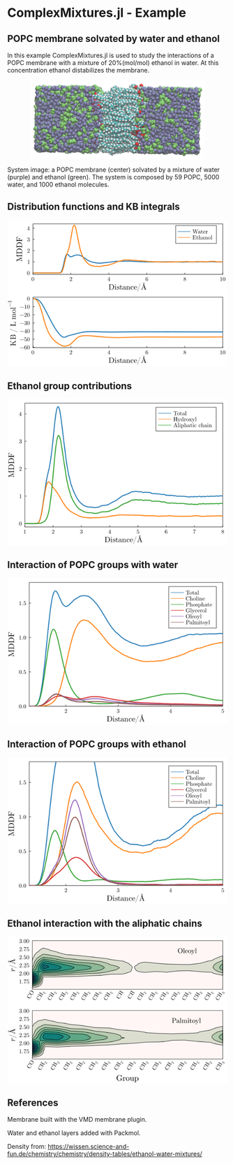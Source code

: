 # ComplexMixtures.jl - Example

## POPC membrane solvated by water and ethanol

In this example ComplexMixtures.jl is used to study the interactions of a POPC membrane with a mixture of 20%(mol/mol) ethanol in water. At this concentration ethanol distabilizes the membrane. 

<center><img width=400px src="./system.png"></center>

System image: a POPC membrane (center) solvated by a mixture of water (purple) and ethanol (green). The system is composed by 59 POPC, 5000 water, and 1000 ethanol molecules.  

## Distribution functions and KB integrals 

![](./results/mddf_kb.png)

## Ethanol group contributions

![](./results/mddf_ethanol_groups.png)

## Interaction of POPC groups with water

![](./results/mddf_popc_water_groups.png)

## Interaction of POPC groups with ethanol

![](./results/mddf_popc_ethanol_groups.png)

## Ethanol interaction with the aliphatic chains

![](./results/map2D_aliphatic_chains.png)

## References

Membrane built with the VMD membrane plugin. 

Water and ethanol layers added with Packmol.

Density from: https://wissen.science-and-fun.de/chemistry/chemistry/density-tables/ethanol-water-mixtures/




